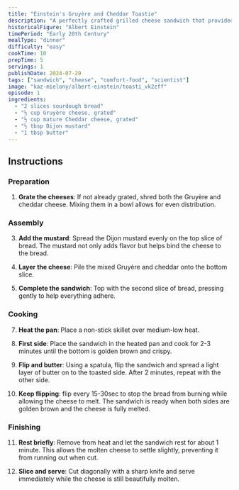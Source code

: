 ```yaml
---
title: "Einstein's Gruyère and Cheddar Toastie"
description: "A perfectly crafted grilled cheese sandwich that provided Einstein with a quick, satisfying meal between his scientific breakthroughs"
historicalFigure: "Albert Einstein"
timePeriod: "Early 20th Century"
mealType: "dinner"
difficulty: "easy"
cookTime: 10
prepTime: 5
servings: 1
publishDate: 2024-07-29
tags: ["sandwich", "cheese", "comfort-food", "scientist"]
image: "kaz-mielony/albert-einstein/toasti_vk2zff"
episode: 1
ingredients:
  - "2 slices sourdough bread"
  - "½ cup Gruyère cheese, grated"
  - "½ cup mature Cheddar cheese, grated"
  - "½ tbsp Dijon mustard"
  - "1 tbsp butter"
---
```


## Instructions

### Preparation

1. **Grate the cheeses**: If not already grated, shred both the Gruyère and cheddar cheese. Mixing them in a bowl allows for even distribution.

### Assembly

3. **Add the mustard**: Spread the Dijon mustard evenly on the top slice of bread. The mustard not only adds flavor but helps bind the cheese to the bread.

4. **Layer the cheese**: Pile the mixed Gruyère and cheddar onto the bottom slice.

5. **Complete the sandwich**: Top with the second slice of bread, pressing gently to help everything adhere.

### Cooking

7. **Heat the pan**: Place a non-stick skillet over medium-low heat.

8. **First side**: Place the sandwich in the heated pan and cook for 2-3 minutes until the bottom is golden brown and crispy.

9. **Flip and butter**: Using a spatula, flip the sandwich and spread a light layer of butter on to the toasted side. After 2 minutes, repeat with the other side.

10. **Keep flipping**: flip every 15-30sec to stop the bread from burning while allowing the cheese to melt. The sandwich is ready when both sides are golden brown and the cheese is fully melted.

### Finishing

11. **Rest briefly**: Remove from heat and let the sandwich rest for about 1 minute. This allows the molten cheese to settle slightly, preventing it from running out when cut.

12. **Slice and serve**: Cut diagonally with a sharp knife and serve immediately while the cheese is still beautifully molten.
